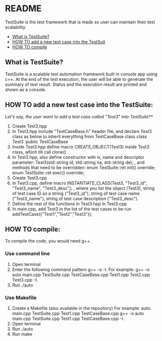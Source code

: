 # README

TestSuite is the test framework that is made so user can maintain their test scalability.

- [What is TestSuite?](#what-is-testsuite)
- [HOW TO add a new test case into the TestSuit](#how-to-add)
- [HOW TO compile](#how-to-compile)

## What is TestSuite?

TestSuite is a scalable test automation framework built in console app using c++.
At the end of the test execution, the user will be able to generate the
summary of test result. Status and the execution result are printed and
shown as a console.

## HOW TO add a new test case into the TestSuite:
_Let's say, the user want to add a test case called "Test3" into TestSuite_**
1. Create Test3.hpp
1. In Test3.hpp include "TestCaseBase.h" header file, and
	declare Test3 class as below to inherit everything from TestCaseBase class
		class Test3 :public TestCaseBase
1. Inside Test3.hpp define macro CREATE_OBJECT(Test3) inside Test3 class,
	which till call clone()
1. In Test3.hpp, also define constructor with is, name and descriptor parameter:
		 Test3(std::string id, std::string na, std::string de);
	, and methods that need to be overridden:
	 	enum TestSuite::ret init() override;
	 	enum TestSuite::ret exec() override;
1. Create Test3.cpp
1. In Test3.cpp, define macro
	 	INSTANTIATE_CLASS(Test3, "Test3_id", "Test3_name", "Test3_desc");
	, where you list the object (Test3), string of test case ID as a string ("Test3_id"), string of test case name
	("Test3_name"), string of test case description ("Test3_desc").
1. Define the rest of the functions in Test3.hpp in Test3.cpp
1. In main.cpp, add Test3 in the list of the test cases to be run
	 	addTestCase({"Test1","Test2","Test3"});

## HOW TO compile:

To compile the code, you would need g++.

### Use command line
1. Open terminal
1. Enter the following command pattern
	 	g++ -o <output file> <list of input file> -I.
	For example:
	 	g++ -o auto main.cpp TestSuite.cpp TestCaseBase.cpp Test1.cpp Test2.cpp Test3.cpp -I.
1. Run ./auto

### Use Makefile
1. Create a Makefile (also available in the repository)
	For example:
	 	auto: main.cpp TestSuite.cpp Test1.cpp TestCaseBase.cpp
			g++ -o auto main.cpp TestSuite.cpp Test1.cpp TestCaseBase.cpp -I.
1. Open terminal
1. Run ./auto
1. Run make
